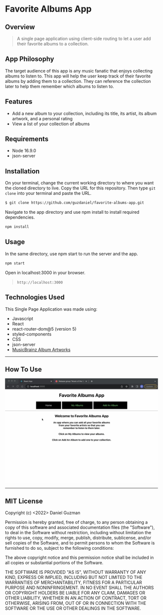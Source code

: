 # Favorite Albums App

## Overview
>A single page application using client-side routing to let a user add their favorite albums to a collection.

## App Philosophy

The target audience of this app is any music fanatic that enjoys collecting albums to listen to. This app will help the user keep track of their favorite albums by adding them to a collection. They can reference the collection later to help them remember which albums to listen to.

## Features

* Add a new album to your collection, including its title, its artist, its album artwork, and a personal rating
* View a list of your collection of albums

## Requirements
* Node 16.9.0
* json-server

## Installation

On your terminal, change the current working directory to where you want the cloned directory to live. Copy the URL for this repository. Then type `git clone` into your terminal and paste the URL.

```bash
$ git clone https://github.com/guzdaniel/favorite-albums-app.git
```

Navigate to the app directory and use npm install to install required dependencies.

```bash
npm install 
```


## Usage

In the same directory, use npm start to run the server and the app.

```bash
npm start
```
Open in localhost:3000 in your browser.

>``http://localhost:3000``

## Technologies Used

This Single Page Application was made using:
- Javascript
- React
- react-router-dom@5 (version 5)
- styled-components
- CSS
- json-server
- [MusicBrainz Album Artworks](https://musicbrainz.org/)

---

## How To Use

![image](./img/appdemo.gif)

---

## MIT License


Copyright (c) <2022> Daniel Guzman

Permission is hereby granted, free of charge, to any person obtaining a copy
of this software and associated documentation files (the "Software"), to deal
in the Software without restriction, including without limitation the rights
to use, copy, modify, merge, publish, distribute, sublicense, and/or sell
copies of the Software, and to permit persons to whom the Software is
furnished to do so, subject to the following conditions:

The above copyright notice and this permission notice shall be included in
all copies or substantial portions of the Software.

THE SOFTWARE IS PROVIDED "AS IS", WITHOUT WARRANTY OF ANY KIND, EXPRESS OR
IMPLIED, INCLUDING BUT NOT LIMITED TO THE WARRANTIES OF MERCHANTABILITY,
FITNESS FOR A PARTICULAR PURPOSE AND NONINFRINGEMENT. IN NO EVENT SHALL THE
AUTHORS OR COPYRIGHT HOLDERS BE LIABLE FOR ANY CLAIM, DAMAGES OR OTHER
LIABILITY, WHETHER IN AN ACTION OF CONTRACT, TORT OR OTHERWISE, ARISING FROM,
OUT OF OR IN CONNECTION WITH THE SOFTWARE OR THE USE OR OTHER DEALINGS IN
THE SOFTWARE.


